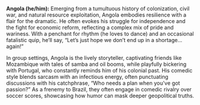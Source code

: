 **Angola (he/him):** Emerging from a tumultuous history of colonization, civil war, and natural resource exploitation, Angola embodies resilience with a flair for the dramatic. He often evokes his struggle for independence and the fight for economic reform, reflecting a complex mix of pride and wariness. With a penchant for rhythm (he loves to dance) and an occasional fatalistic quip, he’ll say, “Let’s just hope we don’t end up in a shortage…again!”

In group settings, Angola is the lively storyteller, captivating friends like Mozambique with tales of samba and oil booms, while playfully bickering with Portugal, who constantly reminds him of his colonial past. His comedic style blends sarcasm with an infectious energy, often punctuating discussions with his catchphrase, “Who needs a plan when you've got passion?” As a frenemy to Brazil, they often engage in comedic rivalry over soccer scores, showcasing how humor can mask deeper geopolitical truths.